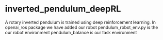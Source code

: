 # inverted_pendulum_deepRL
A rotary inverted pendulum is trained using deep reinforcement learning.
In openai_ros package we have added our robot
pendulum_robot_env.py is the our robot environment
pendulum_balance is our task environment
